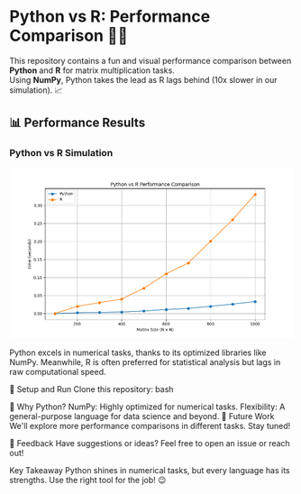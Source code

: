 # Python vs R: Performance Comparison 🚀🐢

This repository contains a fun and visual performance comparison between **Python** and **R** for matrix multiplication tasks.  
Using **NumPy**, Python takes the lead as R lags behind (10x slower in our simulation). 📈

## 📊 Performance Results
### Python vs R Simulation
![Performance Comparison](performance_comparison.png)

Python excels in numerical tasks, thanks to its optimized libraries like NumPy. Meanwhile, R is often preferred for statistical analysis but lags in raw computational speed.

🧰 Setup and Run
Clone this repository:
bash

🤔 Why Python?
NumPy: Highly optimized for numerical tasks.
Flexibility: A general-purpose language for data science and beyond.
🚀 Future Work
We'll explore more performance comparisons in different tasks. Stay tuned!

📧 Feedback
Have suggestions or ideas? Feel free to open an issue or reach out!

Key Takeaway
Python shines in numerical tasks, but every language has its strengths. Use the right tool for the job! 😉
